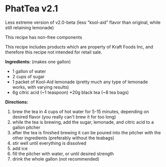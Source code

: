  # PhatTea v2.1
  
  Less extreme version of v2.0-beta (less "kool-aid" flavor than original, while still retaining lemonade)

 This recipe has non-free components

 This recipe includes products which
are property of Kraft Foods Inc, and
therefore this recipe not intended
for retail sale.

**Ingredients:**
(makes one gallon)

* 1 gallon of water
* 2 cups of sugar
* 1 packet of Kool-Aid lemonade (pretty
much any type of lemonade works, with 
varying results)
* 6g citric acid (~1 teaspoon)
*20g black tea (~8 tea bags)

**Directions:**

  1. brew the tea in 4 cups of hot water for 
5-15 minutes, depending on desired flavor
(you really can't brew it for too long)
  2. while the tea is brewing, add the sugar, 
lemonade, and citric acid to a gallon pitcher
  3. after the tea is finished brewing it can be 
poured into the pitcher with the other
ingredients (preferably without the teabags)
  4. stir well until everything is dissolved
  5. add ice
  6. fill the pitcher with water, or until 
desired strength 
  7. drink the whole gallon (not recommended)
